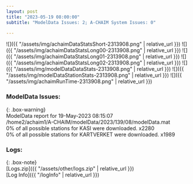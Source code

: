 ```yaml
---
layout: post
title: "2023-05-19 08:00:00"
subtitle: "ModelData Issues: 2; A-CHAIM System Issues: 0"

---
```


![]({{ "/assets/img/achaimDataStatsShort-2313908.png" | relative_url }})
![]({{ "/assets/img/achaimDataStatsLong00-2313908.png" | relative_url }})
![]({{ "/assets/img/achaimDataStatsLong01-2313908.png" | relative_url }})
![]({{ "/assets/img/achaimDataStatsLong02-2313908.png" | relative_url }})
![]({{ "/assets/img/modelDataDataStats-2313908.png" | relative_url }})
![]({{ "/assets/img/modelDataStationStats-2313908.png" | relative_url }})
![]({{ "/assets/img/achaimRunTime-2313908.png" | relative_url }})


### ModelData Issues:  
  
{: .box-warning}  
 ModelData report for 19-May-2023 08:15:07   
 /home2/achaim1/A-CHAIM/modelData/2023/139/08/modelData.mat   
 0% of all possible stations for KASI were downloaded. x2280   
 0% of all possible stations for KARTVERKET were downloaded. x1989   
  


### Logs:  
  
{: .box-note}  
[Logs.zip]({{ "/assets/other/logs.zip" | relative_url }})  
[Log Info]({{ "/logInfo" | relative_url }})  
